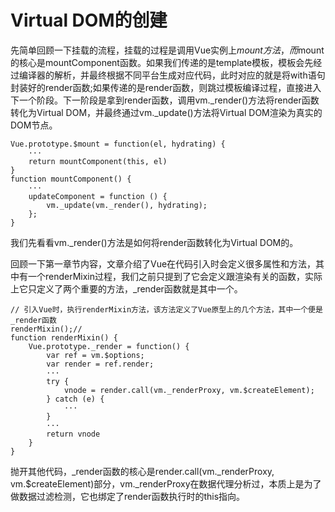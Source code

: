 # Virtual DOM的创建
先简单回顾一下挂载的流程，挂载的过程是调用Vue实例上$mount方法，而$mount的核心是mountComponent函数。如果我们传递的是template模板，模板会先经过编译器的解析，并最终根据不同平台生成对应代码，此时对应的就是将with语句封装好的render函数;如果传递的是render函数，则跳过模板编译过程，直接进入下一个阶段。下一阶段是拿到render函数，调用vm._render()方法将render函数转化为Virtual DOM，并最终通过vm._update()方法将Virtual DOM渲染为真实的DOM节点。

```
Vue.prototype.$mount = function(el, hydrating) {
    ···
    return mountComponent(this, el)
}
function mountComponent() {
    ···
    updateComponent = function () {
        vm._update(vm._render(), hydrating);
    };
}
```

我们先看看vm._render()方法是如何将render函数转化为Virtual DOM的。

回顾一下第一章节内容，文章介绍了Vue在代码引入时会定义很多属性和方法，其中有一个renderMixin过程，我们之前只提到了它会定义跟渲染有关的函数，实际上它只定义了两个重要的方法，_render函数就是其中一个。

```
// 引入Vue时，执行renderMixin方法，该方法定义了Vue原型上的几个方法，其中一个便是 _render函数
renderMixin();//
function renderMixin() {
    Vue.prototype._render = function() {
        var ref = vm.$options;
        var render = ref.render;
        ···
        try {
            vnode = render.call(vm._renderProxy, vm.$createElement);
        } catch (e) {
            ···
        }
        ···
        return vnode
    }
}
```

抛开其他代码，_render函数的核心是render.call(vm._renderProxy, vm.$createElement)部分，vm._renderProxy在数据代理分析过，本质上是为了做数据过滤检测，它也绑定了render函数执行时的this指向。